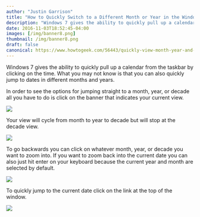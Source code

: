 ```yaml
---
author: "Justin Garrison"
title: "How to Quickly Switch to a Different Month or Year in the Windows 7 Calendar"
description: "Windows 7 gives the ability to quickly pull up a calendar from the taskbar by clicking on the time."
date: 2016-11-03T18:52:45-04:00
images: [/img/banner8.png]
thumbnail: /img/banner8.png
draft: false
canonical: https://www.howtogeek.com/56443/quickly-view-month-year-and-decade-information-in-window-7/
---
```


Windows 7 gives the ability to quickly pull up a calendar from the taskbar by clicking on the time. What you may not know is that you can also quickly jump to dates in different months and years.

In order to see the options for jumping straight to a month, year, or decade all you have to do is click on the banner that indicates your current view.

![](/img/change-view.png)

Your view will cycle from month to year to decade but will stop at the decade view.

![](/img/transition.png)

To go backwards you can click on whatever month, year, or decade you want to zoom into. If you want to zoom back into the current date you can also just hit enter on your keyboard because the current year and month are selected by default.

![](/img/transition-02.png)

To quickly jump to the current date click on the link at the top of the window.

![](/img/go-to-today.png)
